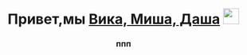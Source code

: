 <h1 align="center">Привет,мы <a href="https://daniilshat.ru/" target="_blank">Вика, Миша, Даша</a> 
<img src="https://github.com/blackcater/blackcater/raw/main/images/Hi.gif" height="32"/></h1>
<h3 align="center">ппп</h3>
